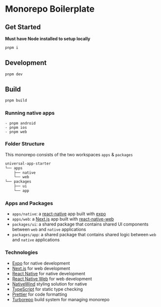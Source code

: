 # Monorepo Boilerplate

## Get Started

**Must have Node installed to setup locally**

```sh
pnpm i
```

## Development

```sh
pnpm dev
```

## Build

```sh
pnpm build
```

### Running native apps

```
- pnpm android
- pnpm ios
- pnpm web
```

### Folder Structure

This monorepo consists of the two workspaces `apps` & `packages`

```bash
universal-app-starter
└── apps
    ├── native
    └── web
└── packages
    ├── ui
    └── app
```

### Apps and Packages

- `apps/native`: a [react-native](https://reactnative.dev/) app built with [expo](https://docs.expo.dev/)
- `apps/web`: a [Next.js](https://nextjs.org/) app built with [react-native-web](https://necolas.github.io/react-native-web/)
- `packages/ui`: a shared package that contains shared UI components between `web` and `native` applications
- `packages/app`: a shared package that contains shared logic between `web` and `native` applications

### Technologies

- [Expo](https://docs.expo.dev/) for native development
- [Next.js](https://nextjs.org/) for web development
- [React Native](https://reactnative.dev/) for native development
- [React Native Web](https://necolas.github.io/react-native-web/) for web development
- [NativeWind](https://www.nativewind.dev/) styling solution for native
- [TypeScript](https://www.typescriptlang.org/) for static type checking
- [Prettier](https://prettier.io) for code formatting
- [Turborepo](https://turborepo.dev/) build system for managing monorepo
